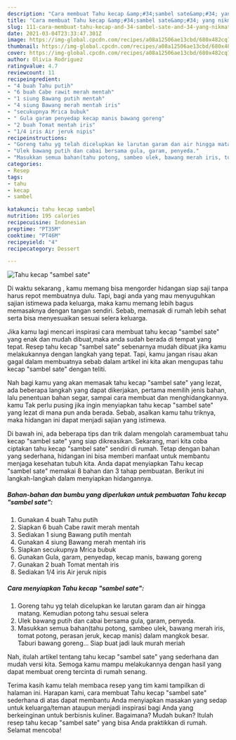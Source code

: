 ```yaml
---
description: "Cara membuat Tahu kecap &amp;#34;sambel sate&amp;#34; yang nikmat dan Mudah Dibuat"
title: "Cara membuat Tahu kecap &amp;#34;sambel sate&amp;#34; yang nikmat dan Mudah Dibuat"
slug: 111-cara-membuat-tahu-kecap-and-34-sambel-sate-and-34-yang-nikmat-dan-mudah-dibuat
date: 2021-03-04T23:33:47.301Z
image: https://img-global.cpcdn.com/recipes/a08a12506ae13cbd/680x482cq70/tahu-kecap-sambel-sate-foto-resep-utama.jpg
thumbnail: https://img-global.cpcdn.com/recipes/a08a12506ae13cbd/680x482cq70/tahu-kecap-sambel-sate-foto-resep-utama.jpg
cover: https://img-global.cpcdn.com/recipes/a08a12506ae13cbd/680x482cq70/tahu-kecap-sambel-sate-foto-resep-utama.jpg
author: Olivia Rodriguez
ratingvalue: 4.7
reviewcount: 11
recipeingredient:
- "4 buah Tahu putih"
- "6 buah Cabe rawit merah mentah"
- "1 siung Bawang putih mentah"
- "4 siung Bawang merah mentah iris"
- "secukupnya Mrica bubuk"
- " Gula garam penyedap kecap manis bawang goreng"
- "2 buah Tomat mentah iris"
- "1/4 iris Air jeruk nipis"
recipeinstructions:
- "Goreng tahu yg telah dicelupkan ke larutan garam dan air hingga matang. Kemudian potong tahu sesuai selera"
- "Ulek bawang putih dan cabai bersama gula, garam, penyeda."
- "Masukkan semua bahan(tahu potong, sambeo ulek, bawang merah iris, tomat potong, perasan jeruk, kecap manis) dalam mangkok besar. Taburi bawang goreng... Siap buat jadi lauk murah meriah"
categories:
- Resep
tags:
- tahu
- kecap
- sambel

katakunci: tahu kecap sambel 
nutrition: 195 calories
recipecuisine: Indonesian
preptime: "PT35M"
cooktime: "PT46M"
recipeyield: "4"
recipecategory: Dessert

---
```



![Tahu kecap &#34;sambel sate&#34;](https://img-global.cpcdn.com/recipes/a08a12506ae13cbd/680x482cq70/tahu-kecap-sambel-sate-foto-resep-utama.jpg)

Di waktu  sekarang , kamu memang bisa mengorder hidangan siap saji tanpa harus repot membuatnya dulu. Tapi, bagi anda yang mau menyuguhkan sajian istimewa pada keluarga, maka kamu memang lebih bagus memasaknya dengan tangan sendiri. Sebab, memasak di rumah lebih sehat serta bisa menyesuaikan sesuai selera keluarga.

Jika kamu lagi mencari inspirasi cara membuat tahu kecap &#34;sambel sate&#34; yang enak dan mudah dibuat,maka anda sudah berada di tempat yang tepat. Resep tahu kecap &#34;sambel sate&#34;  sebenarnya mudah dibuat jika kamu melakukannya dengan langkah yang tepat. Tapi, kamu jangan risau akan gagal dalam membuatnya 
sebab dalam artikel ini kita akan mengupas tahu kecap &#34;sambel sate&#34; dengan teliti.  



Nah bagi kamu yang akan memasak tahu kecap &#34;sambel sate&#34; yang lezat, ada beberapa langkah yang dapat dikerjakan, pertama memilih jenis bahan, lalu penentuan bahan segar, sampai cara membuat dan menghidangkannya. kamu Tak perlu pusing jika ingin menyiapkan tahu kecap &#34;sambel sate&#34; yang lezat di mana pun anda berada. Sebab, asalkan kamu  tahu triknya, maka hidangan ini dapat menjadi sajian yang istimewa.

Di bawah ini, ada beberapa tips dan trik dalam mengolah caramembuat tahu kecap &#34;sambel sate&#34; yang siap dikreasikan. Sekarang, mari kita coba ciptakan tahu kecap &#34;sambel sate&#34; sendiri di rumah. Tetap dengan bahan yang sederhana, hidangan ini bisa memberi manfaat untuk membantu menjaga kesehatan tubuh kita. Anda dapat menyiapkan Tahu kecap &#34;sambel sate&#34; memakai 8 bahan dan 3 tahap pembuatan. Berikut ini langkah-langkah dalam menyiapkan hidangannya.

<!--inarticleads1-->

##### Bahan-bahan dan bumbu yang diperlukan untuk pembuatan Tahu kecap &#34;sambel sate&#34;:

1. Gunakan 4 buah Tahu putih
1. Siapkan 6 buah Cabe rawit merah mentah
1. Sediakan 1 siung Bawang putih mentah
1. Gunakan 4 siung Bawang merah mentah iris
1. Siapkan secukupnya Mrica bubuk
1. Gunakan  Gula, garam, penyedap, kecap manis, bawang goreng
1. Gunakan 2 buah Tomat mentah iris
1. Sediakan 1/4 iris Air jeruk nipis




<!--inarticleads2-->

##### Cara menyiapkan Tahu kecap &#34;sambel sate&#34;:

1. Goreng tahu yg telah dicelupkan ke larutan garam dan air hingga matang. Kemudian potong tahu sesuai selera
1. Ulek bawang putih dan cabai bersama gula, garam, penyeda.
1. Masukkan semua bahan(tahu potong, sambeo ulek, bawang merah iris, tomat potong, perasan jeruk, kecap manis) dalam mangkok besar. Taburi bawang goreng... Siap buat jadi lauk murah meriah




Nah, itulah artikel tentang  tahu kecap &#34;sambel sate&#34;  yang sederhana dan mudah versi kita. Semoga kamu mampu melakukannya dengan hasil yang dapat membuat oreng tercinta di rumah senang. 

Terima kasih kamu telah membaca resep yang tim kami tampilkan di halaman ini. Harapan kami, cara membuat  Tahu kecap &#34;sambel sate&#34; sederhana di atas dapat membantu Anda menyiapkan masakan yang sedap untuk keluarga/teman ataupun menjadi inspirasi bagi Anda yang berkeinginan untuk berbisnis kuliner. Bagaimana? Mudah bukan? Itulah resep tahu kecap &#34;sambel sate&#34; yang bisa Anda praktikkan di rumah. Selamat mencoba!

